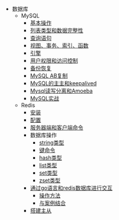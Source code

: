 * 数据库
    * MySQL
        * [基本操作](数据库/MySQL/基本操作.md)
        * [列表类型和数据完整性](数据库/MySQL/列表类型和数据完整性.md)
        * [查询语句](数据库/MySQL/查询语句.md)
        * [视图、事务、索引、函数](数据库/MySQL/视图、事务、索引、函数.md)
        * [引擎](数据库/MySQL/引擎.md)
        * [用户权限和访问控制](数据库/MySQL/用户权限和访问控制.md)
        * [备份恢复](数据库/MySQL/备份恢复.md)
        * [MySQL AB复制](数据库/MySQL/MySQLAB复制.md)
        * [MySQL的主主和keepalived](数据库/MySQL/MySQL的主主和keepalived.md)
        * [Mysql读写分离和Amoeba](数据库/MySQL/Mysql读写分离和Amoeba.md)
        * [MySQL实战](数据库/MySQL/MySQL实战.md)
    * Redis
        * [安装](数据库/Redis/安装.md)
        * [配置](数据库/Redis/配置.md)
        * [服务器端和客户端命令](数据库/Redis/服务器端和客户端命令.md)
        * 数据库操作
            * [string类型](数据库/Redis/数据库操作/string类型.md)
            * [键命令](数据库/Redis/数据库操作/键命令.md)
            * [hash类型](数据库/Redis/数据库操作/hash类型.md)
            * [list类型](数据库/Redis/数据库操作/list类型.md)
            * [set类型](数据库/Redis/数据库操作/set类型.md)
            * [zset类型](数据库/Redis/数据库操作/zset类型.md)
        * [通过go语言和redis数据库进行交互](数据库/Redis/通过go语言和redis数据库进行交互/README.md)
            * [操作方法](数据库/Redis/通过go语言和redis数据库进行交互/操作方法.md)
            * [与案例结合](数据库/Redis/通过go语言和redis数据库进行交互/与案例结合.md)
        * [搭建主从](数据库/Redis/搭建主从.md)
